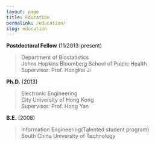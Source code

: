 ```yaml
---
layout: page
title: Education
permalink: /education/
slug: education
---
```


__Postdoctoral Fellow__ (11/2013-present)

>Department of Biostatistics <br/>
>Johns Hopkins Bloomberg School of Public Health <br/>
>Supervisor: Prof. Hongkai Ji

__Ph.D.__ (2013)

>Electronic Engineering <br/>
>City University of Hong Kong <br/>
>Supervisor: Prof. Hong Yan

__B.E.__ (2008)

>Information Engineering(Talented student program) <br/>
>South China University of Technology
